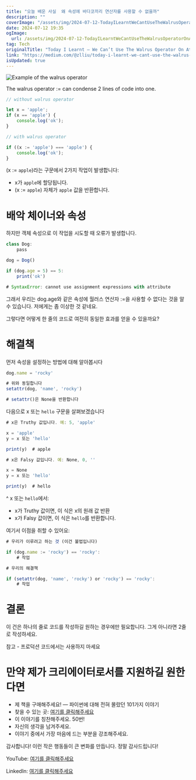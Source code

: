 ```yaml
---
title: "오늘 배운 사실  왜 속성에 바다코끼리 연산자를 사용할 수 없을까"
description: ""
coverImage: "/assets/img/2024-07-12-TodayILearntWeCantUseTheWalrusOperatorOnAttributes_0.png"
date: 2024-07-12 19:35
ogImage: 
  url: /assets/img/2024-07-12-TodayILearntWeCantUseTheWalrusOperatorOnAttributes_0.png
tag: Tech
originalTitle: "Today I Learnt — We Can’t Use The Walrus Operator On Attributes??"
link: "https://medium.com/@zlliu/today-i-learnt-we-cant-use-the-walrus-operator-on-attributes-4ed7af348d66"
isUpdated: true
---
```






![Example of the walrus operator](/assets/img/2024-07-12-TodayILearntWeCantUseTheWalrusOperatorOnAttributes_0.png)

The walrus operator := can condense 2 lines of code into one.

```js
// without walrus operator

let x = 'apple';
if (x == 'apple') {
    console.log('ok');
}
```

```js
// with walrus operator

if ((x := 'apple') === 'apple') {
    console.log('ok');
}
```


<div class="content-ad"></div>

(x := `apple`)라는 구문에서 2가지 작업이 발생합니다:

- x가 `apple`에 할당됩니다.
- (x := `apple`) 자체가 `apple` 값을 반환합니다.

# 배악 체이너와 속성

하지만 객체 속성으로 이 작업을 시도할 때 오류가 발생합니다.

<div class="content-ad"></div>

```js
class Dog:
    pass

dog = Dog()

if (dog.age = 5) == 5:
    print('ok')

# SyntaxError: cannot use assignment expressions with attribute
```

그래서 우리는 dog.age와 같은 속성에 월러스 연산자 :=을 사용할 수 없다는 것을 알 수 있습니다. 저에게는 좀 이상한 것 같네요.

그렇다면 어떻게 한 줄의 코드로 여전히 동일한 효과를 얻을 수 있을까요?

# 해결책

<div class="content-ad"></div>

먼저 속성을 설정하는 방법에 대해 알아봅시다

```js
dog.name = 'rocky'
```

```js
# 위와 동일합니다
setattr(dog, 'name', 'rocky')

# setattr()은 None을 반환합니다
```

다음으로 x 또는 `hello` 구문을 살펴보겠습니다

<div class="content-ad"></div>

```js
# x은 Truthy 값입니다. 예: 5, 'apple'

x = 'apple'
y = x 또는 'hello'

print(y)  # apple
```

```js
# x은 Falsy 값입니다. 예: None, 0, ''

x = None
y = x 또는 'hello'

print(y)  # hello
```

^ x 또는 `hello`에서:

- x가 Truthy 값이면, 이 식은 x의 원래 값 반환
- x가 Falsy 값이면, 이 식은 `hello`를 반환합니다.

<div class="content-ad"></div>

여기서 이점을 취할 수 있어요:

```js
# 우리가 이루려고 하는 것 (이건 불법입니다)

if (dog.name := 'rocky') == 'rocky':
    # 작업
```

```js
# 우리의 해결책

if (setattr(dog, 'name', 'rocky') or 'rocky') == 'rocky':
    # 작업
```

# 결론

<div class="content-ad"></div>

이 건은 하나의 줄로 코드를 작성하길 원하는 경우에만 필요합니다. 그게 아니라면 2줄로 작성하세요.

참고 - 프로덕션 코드에서는 사용하지 마세요

# 만약 제가 크리에이터로서를 지원하길 원한다면

<div class="content-ad"></div>

- 제 책을 구매해주세요! — 파이썬에 대해 전혀 몰랐던 101가지 이야기
- 찾을 수 있는 곳: [여기를 클릭해주세요](https://payhip.com/b/vywcf)
- 이 이야기를 칭찬해주세요. 50번!
- 자신의 생각을 남겨주세요.
- 이야기 중에서 가장 마음에 드는 부분을 강조해주세요.

감사합니다! 이런 작은 행동들이 큰 변화를 만듭니다. 정말 감사드립니다!

YouTube: [여기를 클릭해주세요](https://www.youtube.com/@zlliu246)

LinkedIn: [여기를 클릭해주세요](https://www.linkedin.com/in/zlliu/)